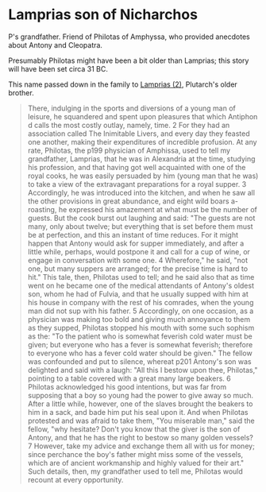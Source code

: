 # Lamprias son of Nicharchos

P's grandfather.  Friend of Philotas of Amphyssa, who provided anecdotes about Antony and Cleopatra.

Presumably Philotas might have been a bit older than Lamprias; this story will have been set circa 31 BC.

This name passed down in the family to [Lamprias (2)](Lamprias_2.md), Plutarch's older brother.


> There, indulging in the sports and diversions of a young man of leisure, he squandered and spent upon pleasures that which Antiphon​d calls the most costly outlay, namely, time. 2 For they had an association called The Inimitable Livers, and every day they feasted one another, making their expenditures of incredible profusion. At any rate, Philotas, the  p199 physician of Amphissa, used to tell my grandfather, Lamprias, that he was in Alexandria at the time, studying his profession, and that having got well acquainted with one of the royal cooks, he was easily persuaded by him (young man that he was) to take a view of the extravagant preparations for a royal supper. 3 Accordingly, he was introduced into the kitchen, and when he saw all the other provisions in great abundance, and eight wild boars a-roasting, he expressed his amazement at what must be the number of guests. But the cook burst out laughing and said: "The guests are not many, only about twelve; but everything that is set before them must be at perfection, and this an instant of time reduces. For it might happen that Antony would ask for supper immediately, and after a little while, perhaps, would postpone it and call for a cup of wine, or engage in conversation with some one. 4 Wherefore," he said, "not one, but many suppers are arranged; for the precise time is hard to hit." This tale, then, Philotas used to tell; and he said also that as time went on he became one of the medical attendants of Antony's oldest son, whom he had of Fulvia, and that he usually supped with him at his house in company with the rest of his comrades, when the young man did not sup with his father. 5 Accordingly, on one occasion, as a physician was making too bold and giving much annoyance to them as they supped, Philotas stopped his mouth with some such sophism as the: "To the patient who is somewhat feverish cold water must be given; but everyone who has a fever is somewhat feverish; therefore to everyone who has a fever cold water should be given." The fellow was confounded and put to silence, whereat  p201 Antony's son was delighted and said with a laugh: "All this I bestow upon thee, Philotas," pointing to a table covered with a great many large beakers. 6 Philotas acknowledged his good intentions, but was far from supposing that a boy so young had the power to give away so much. After a little while, however, one of the slaves brought the beakers to him in a sack, and bade him put his seal upon it. And when Philotas protested and was afraid to take them, "You miserable man," said the fellow, "why hesitate? Don't you know that the giver is the son of Antony, and that he has the right to bestow so many golden vessels? 7 However, take my advice and exchange them all with us for money; since perchance the boy's father might miss some of the vessels, which are of ancient workmanship and highly valued for their art." Such details, then, my grandfather used to tell me, Philotas would recount at every opportunity.